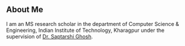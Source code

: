 ## About Me
I am an MS research scholar in the department of Computer Science & Engineering, Indian Institute of Technology, Kharagpur under the supervision of [Dr. Saptarshi Ghosh](https://sites.google.com/site/saptarshighosh/).
